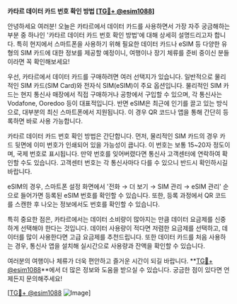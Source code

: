 **카타르 데이터 카드 번호 확인 방법 [[TG💪+ @esim1088](https://t.me/s/esim1088)]**

안녕하세요 여러분! 오늘은 카타르에서 데이터 카드를 사용하면서 가장 자주 궁금해하는 부분 중 하나인 '카타르 데이터 카드 번호 확인 방법'에 대해 상세히 설명드리고자 합니다. 특히 현지에서 스마트폰을 사용하기 위해 필요한 데이터 카드나 eSIM 등 다양한 유형의 SIM 카드에 대한 정보를 제공할 예정이니, 여행이나 장기 체류를 준비 중이신 분들이라면 꼭 확인해보세요!

우선, 카타르에서 데이터 카드를 구매하려면 여러 선택지가 있습니다. 일반적으로 물리적인 SIM 카드(SIM Card)와 전자식 SIM(eSIM)이 주요 옵션입니다. 물리적인 SIM 카드는 현지 통신사 매장에서 직접 구매하거나 공항에서 구입할 수 있으며, 각 통신사는 Vodafone, Ooredoo 등이 대표적입니다. 반면 eSIM은 최근에 인기를 끌고 있는 방식으로, 대부분의 최신 스마트폰에서 지원됩니다. 이 경우 QR 코드나 앱을 통해 간단히 등록하면 바로 사용 가능합니다.

카타르 데이터 카드 번호 확인 방법은 간단합니다. 먼저, 물리적인 SIM 카드의 경우 카드 뒷면에 이미 번호가 인쇄되어 있을 가능성이 큽니다. 이 번호는 보통 15~20자 정도이며, 국제 번호로 표시됩니다. 만약 번호를 잊어버렸다면 통신사 고객센터에 연락하여 확인할 수도 있습니다. 고객센터 번호는 각 통신사마다 다를 수 있으니 반드시 확인하시길 바랍니다.

eSIM의 경우, 스마트폰 설정 화면에서 '전화 → 더 보기 → SIM 관리 → eSIM 관리' 순으로 들어가면 등록된 eSIM 번호를 확인할 수 있습니다. 또한, 등록 과정에서 QR 코드를 스캔한 후 나오는 정보에서도 번호를 확인할 수 있습니다.

특히 중요한 점은, 카타르에서는 데이터 소비량이 많아지는 만큼 데이터 요금제를 신중하게 선택해야 한다는 것입니다. 데이터 사용량이 적다면 저렴한 요금제를 선택하고, 데이터를 많이 사용한다면 고급 요금제를 추천드립니다. 또한 데이터 카드를 처음 사용하는 경우, 통신사 앱을 설치해 실시간으로 사용량과 잔액을 확인할 수 있습니다.

여러분의 여행이나 체류가 더욱 편안하고 즐거운 시간이 되길 바랍니다. **[TG💪+ @esim1088](https://t.me/s/esim1088)**에서 더 많은 정보와 도움을 받으실 수 있습니다. 궁금한 점이 있다면 언제든지 문의해주세요!

[[TG💪+ @esim1088](https://t.me/s/esim1088) ![Image](https://i.postimg.cc/Y0z9fWf4/image.png)]